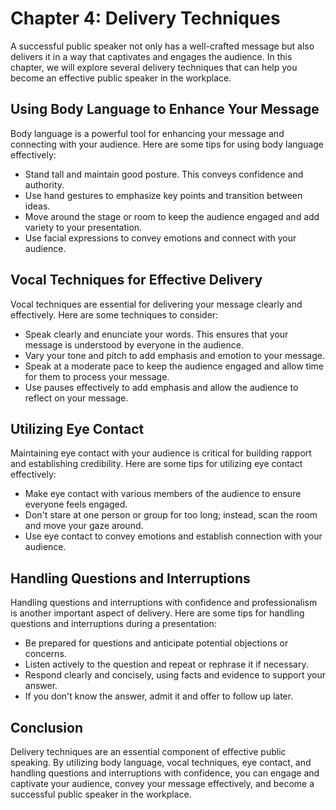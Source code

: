 Chapter 4: Delivery Techniques
==============================

A successful public speaker not only has a well-crafted message but also delivers it in a way that captivates and engages the audience. In this chapter, we will explore several delivery techniques that can help you become an effective public speaker in the workplace.

Using Body Language to Enhance Your Message
-------------------------------------------

Body language is a powerful tool for enhancing your message and connecting with your audience. Here are some tips for using body language effectively:

* Stand tall and maintain good posture. This conveys confidence and authority.
* Use hand gestures to emphasize key points and transition between ideas.
* Move around the stage or room to keep the audience engaged and add variety to your presentation.
* Use facial expressions to convey emotions and connect with your audience.

Vocal Techniques for Effective Delivery
---------------------------------------

Vocal techniques are essential for delivering your message clearly and effectively. Here are some techniques to consider:

* Speak clearly and enunciate your words. This ensures that your message is understood by everyone in the audience.
* Vary your tone and pitch to add emphasis and emotion to your message.
* Speak at a moderate pace to keep the audience engaged and allow time for them to process your message.
* Use pauses effectively to add emphasis and allow the audience to reflect on your message.

Utilizing Eye Contact
---------------------

Maintaining eye contact with your audience is critical for building rapport and establishing credibility. Here are some tips for utilizing eye contact effectively:

* Make eye contact with various members of the audience to ensure everyone feels engaged.
* Don't stare at one person or group for too long; instead, scan the room and move your gaze around.
* Use eye contact to convey emotions and establish connection with your audience.

Handling Questions and Interruptions
------------------------------------

Handling questions and interruptions with confidence and professionalism is another important aspect of delivery. Here are some tips for handling questions and interruptions during a presentation:

* Be prepared for questions and anticipate potential objections or concerns.
* Listen actively to the question and repeat or rephrase it if necessary.
* Respond clearly and concisely, using facts and evidence to support your answer.
* If you don't know the answer, admit it and offer to follow up later.

Conclusion
----------

Delivery techniques are an essential component of effective public speaking. By utilizing body language, vocal techniques, eye contact, and handling questions and interruptions with confidence, you can engage and captivate your audience, convey your message effectively, and become a successful public speaker in the workplace.
